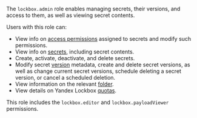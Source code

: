 The `lockbox.admin` role enables managing secrets, their versions, and access to them, as well as viewing secret contents.

Users with this role can:
* View info on [access permissions](../../iam/concepts/access-control/index.md) assigned to secrets and modify such permissions.
* View info on [secrets](../../lockbox/concepts/secret.md#secret), including secret contents.
* Create, activate, deactivate, and delete secrets.
* Modify secret [version](../../lockbox/concepts/secret.md#version) metadata, create and delete secret versions, as well as change current secret versions, schedule deleting a secret version, or cancel a scheduled deletion.
* View information on the relevant [folder](../../resource-manager/concepts/resources-hierarchy.md#folder).
* View details on Yandex Lockbox [quotas](../../lockbox/concepts/limits.md#quotas).

This role includes the `lockbox.editor` and `lockbox.payloadViewer` permissions.
